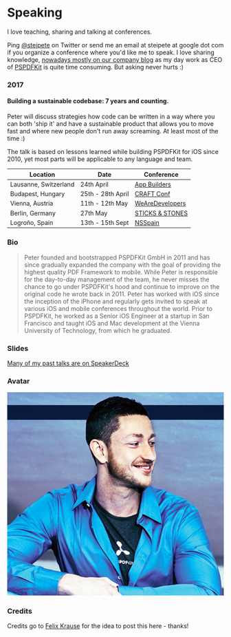 # Speaking
I love teaching, sharing and talking at conferences.

Ping [@steipete](https://twitter.com/steipete) on Twitter or send me an email at steipete at google dot com if you organize a conference where you'd like me to speak. I love sharing knowledge, [nowadays mostly on our company blog](https://pspdfkit.com/blog/all/) as my day work as CEO of [PSPDFKit](https://pspdfkit.com) is quite time consuming. But asking never hurts :)

### 2017

#### Building a sustainable codebase: 7 years and counting.

Peter will discuss strategies how code can be written in a way where you can both 'ship it' and have a sustainable product that allows you to move fast and where new people don't run away screaming. At least most of the time :)

The talk is based on lessons learned while building PSPDFKit for iOS since 2010, yet most parts will be applicable to any language and team.

Location | Date | Conference
---------|------|------------
Lausanne, Switzerland | 24th April | [App Builders](https://www.appbuilders.ch/)
Budapest, Hungary | 25th - 28th April | [CRAFT Conf](https://craft-conf.com/)
Vienna, Austria | 11th - 12th May | [WeAreDevelopers](http://www.wearedevelopers.org/)
Berlin, Germany | 27th May | [STICKS & STONES](http://www.sticks-and-stones.com/)
Logroño, Spain | 13th - 15th Sept | [NSSpain](http://www.nsspain.com/)

### Bio

>Peter founded and bootstrapped PSPDFKit GmbH in 2011 and has since gradually expanded the company with the goal of providing the highest quality PDF Framework to mobile. While Peter is responsible for the day-to-day management of the team, he never misses the chance to go under PSPDFKit's hood and continue to improve on the original code he wrote back in 2011.
>Peter has worked with iOS since the inception of the iPhone and regularly gets invited to speak at various iOS and mobile conferences throughout the world. Prior to PSPDFKit, he worked as a Senior iOS Engineer at a startup in San Francisco and taught iOS and Mac development at the Vienna University of Technology, from which he graduated.

### Slides

[Many of my past talks are on SpeakerDeck](https://speakerdeck.com/steipete)

### Avatar

![My avatar image is in this repo.](https://github.com/steipete/speaking/blob/master/steipete-avatar-2016%2B.jpg)

### Credits

Credits go to [Felix Krause](https://github.com/krausefx/speaking) for the idea to post this here - thanks!
